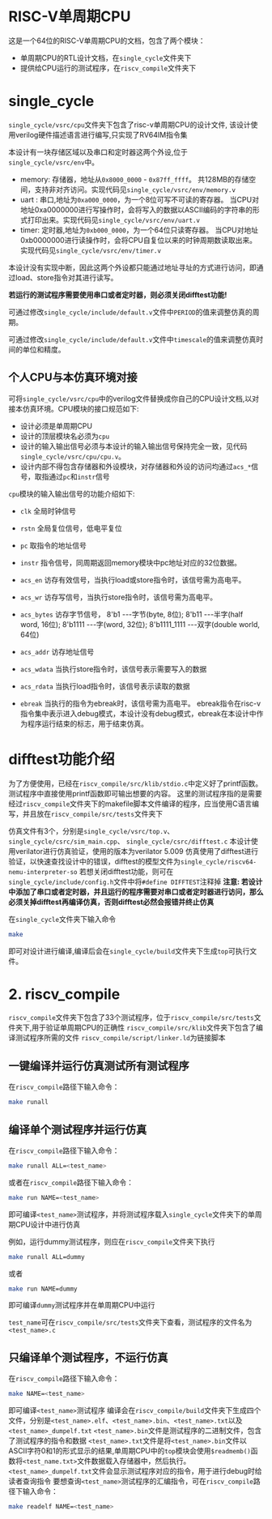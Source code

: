 RISC-V单周期CPU
===============
这是一个64位的RISC-V单周期CPU的文档，包含了两个模块：
* 单周期CPU的RTL设计文档，在``single_cycle``文件夹下
* 提供给CPU运行的测试程序，在``riscv_compile``文件夹下

# <a name="single_cycle"></a>single\_cycle

``single_cycle/vsrc/cpu``文件夹下包含了risc-v单周期CPU的设计文件,
该设计使用verilog硬件描述语言进行编写,只实现了RV64IM指令集

本设计有一块存储区域以及串口和定时器这两个外设,位于``single_cycle/vsrc/env``中。
* memory: 存储器，地址从``0x8000_0000`` - ``0x87ff_ffff``。
共128MB的存储空间，支持非对齐访问。实现代码见``single_cycle/vsrc/env/memory.v``
* uart : 串口,地址为``0xa000_0000``，为一个8位可写不可读的寄存器。
当CPU对地址0xa0000000进行写操作时，会将写入的数据以ASCII编码的字符串的形式打印出来。实现代码见``single_cycle/vsrc/env/uart.v``
* timer: 定时器,地址为``0xb000_0000``，为一个64位只读寄存器。
当CPU对地址0xb0000000进行读操作时，会将CPU自复位以来的时钟周期数读取出来。实现代码见``single_cycle/vsrc/env/timer.v``

本设计没有实现中断，因此这两个外设都只能通过地址寻址的方式进行访问，即通过load、store指令对其进行读写。

**若运行的测试程序需要使用串口或者定时器，则必须关闭difftest功能!**

可通过修改``single_cycle/include/default.v``文件中``PERIOD``的值来调整仿真的周期。

可通过修改``single_cycle/include/default.v``文件中``timescale``的值来调整仿真时间的单位和精度。


## 个人CPU与本仿真环境对接
可将``single_cycle/vsrc/cpu``中的verilog文件替换成你自己的CPU设计文档,以对接本仿真环境。CPU模块的接口规范如下: 
* 设计必须是单周期CPU
* 设计的顶层模块名必须为``cpu``
* 设计的输入输出信号必须与本设计的输入输出信号保持完全一致，见代码``single_cycle/vsrc/cpu/cpu.v``。
* 设计内部不得包含存储器和外设模块，对存储器和外设的访问均通过``acs_*``信号，取指通过``pc``和``instr``信号


`cpu`模块的输入输出信号的功能介绍如下:
* ``clk``       全局时钟信号
* ``rstn``      全局复位信号，低电平复位
* ``pc``        取指令的地址信号
* ``instr``     指令信号，同周期返回memory模块中pc地址对应的32位数据。
* ``acs_en``    访存有效信号，当执行load或store指令时，该信号需为高电平。
* ``acs_wr``    访存写信号，当执行store指令时，该信号需为高电平。
* ``acs_bytes`` 访存字节信号，
                              8'b1          ---字节(byte, 8位);
                              8'b11         ---半字(half word, 16位);
                              8'b1111       ---字(word, 32位);
                              8'b1111_1111  ---双字(double world, 64位)

* ``acs_addr``  访存地址信号
* ``acs_wdata`` 当执行store指令时，该信号表示需要写入的数据
* ``acs_rdata`` 当执行load指令时，该信号表示读取的数据
* ``ebreak``    当执行的指令为ebreak时，该信号需为高电平。
ebreak指令在risc-v指令集中表示进入debug模式，本设计没有debug模式，ebreak在本设计中作为程序运行结束的标志，用于结束仿真。



# difftest功能介绍


为了方便使用，已经在``riscv_compile/src/klib/stdio.c``中定义好了printf函数。
测试程序中直接使用printf函数即可输出想要的内容。
这里的测试程序指的是需要经过``riscv_compile``文件夹下的makefile脚本文件编译的程序，应当使用C语言编写，并且放在``riscv_compile/src/tests``文件夹下



仿真文件有3个，分别是``single_cycle/vsrc/top.v``、``single_cycle/csrc/sim_main.cpp``、 ``single_cycle/csrc/difftest.c``
本设计使用verilator进行仿真验证，使用的版本为verilator 5.009
仿真使用了difftest进行验证，以快速查找设计中的错误，difftest的模型文件为``single_cycle/riscv64-nemu-interpreter-so``
若想关闭difftest功能，则可在``single_cycle/include/config.h``文件中将``#define DIFFTEST``注释掉
**注意: 若设计中添加了串口或者定时器，并且运行的程序需要对串口或者定时器进行访问，那么必须关掉difftest再编译仿真，否则difftest必然会报错并终止仿真**


在``single_cycle``文件夹下输入命令
```bash
make
```
即可对设计进行编译,编译后会在``single_cycle/build``文件夹下生成``top``可执行文件。



# 2. riscv\_compile

``riscv_compile``文件夹下包含了33个测试程序，位于``riscv_compile/src/tests``文件夹下,用于验证单周期CPU的正确性
``riscv_compile/src/klib``文件夹下包含了编译测试程序所需的文件
``riscv_compile/script/linker.ld``为链接脚本

## 一键编译并运行仿真测试所有测试程序
在``riscv_compile``路径下输入命令：
```bash
make runall
```

## 编译单个测试程序并运行仿真
在``riscv_compile``路径下输入命令：
```bash
make runall ALL=<test_name>
```
或者在``riscv_compile``路径下输入命令：
```bash
make run NAME=<test_name>
```
即可编译``<test_name>``测试程序，并将测试程序载入``single_cycle``文件夹下的单周期CPU设计中进行仿真

例如，运行dummy测试程序，则应在``riscv_compile``文件夹下执行
```bash
make runall ALL=dummy
```
或者
```bash
make run NAME=dummy
```
即可编译``dummy``测试程序并在单周期CPU中运行

``test_name``可在``riscv_compile/src/tests``文件夹下查看，测试程序的文件名为``<test_name>.c``


## 只编译单个测试程序，不运行仿真
在``riscv_compile``路径下输入命令：
```bash
make NAME=<test_name>
```
即可编译``<test_name>``测试程序
编译会在``riscv_compile/build``文件夹下生成四个文件，分别是``<test_name>.elf``、``<test_name>.bin``、``<test_name>.txt``以及``<test_name>_dumpelf.txt``
``<test_name>.bin``文件是测试程序的二进制文件，包含了测试程序的指令和数据
``<test_name>.txt``文件是将``<test_name>.bin``文件以ASCII字符0和1的形式显示的结果,单周期CPU中的``top``模块会使用``$readmemb()``函数将``<test_name.txt>``文件数据载入存储器中，然后执行。
``<test_name>_dumpelf.txt``文件会显示测试程序对应的指令，用于进行debug时给读者查询指令
要想查询``<test_name>``测试程序的汇编指令，可在``riscv_compile``路径下输入命令：

```bash
make readelf NAME=<test_name>
```

